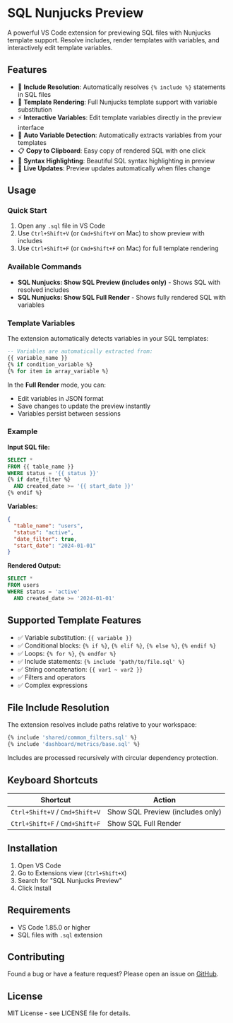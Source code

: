 # SQL Nunjucks Preview

A powerful VS Code extension for previewing SQL files with Nunjucks template support. Resolve includes, render templates with variables, and interactively edit template variables.

## Features

- 🔄 **Include Resolution**: Automatically resolves `{% include %}` statements in SQL files
- 🎯 **Template Rendering**: Full Nunjucks template support with variable substitution
- ⚡ **Interactive Variables**: Edit template variables directly in the preview interface
- 🔧 **Auto Variable Detection**: Automatically extracts variables from your templates
- 📋 **Copy to Clipboard**: Easy copy of rendered SQL with one click
- 🎨 **Syntax Highlighting**: Beautiful SQL syntax highlighting in preview
- 🔄 **Live Updates**: Preview updates automatically when files change

## Usage

### Quick Start

1. Open any `.sql` file in VS Code
2. Use `Ctrl+Shift+V` (or `Cmd+Shift+V` on Mac) to show preview with includes
3. Use `Ctrl+Shift+F` (or `Cmd+Shift+F` on Mac) for full template rendering

### Available Commands

- **SQL Nunjucks: Show SQL Preview (includes only)** - Shows SQL with resolved includes
- **SQL Nunjucks: Show SQL Full Render** - Shows fully rendered SQL with variables

### Template Variables

The extension automatically detects variables in your SQL templates:

```sql
-- Variables are automatically extracted from:
{{ variable_name }}
{% if condition_variable %}
{% for item in array_variable %}
```

In the **Full Render** mode, you can:
- Edit variables in JSON format
- Save changes to update the preview instantly
- Variables persist between sessions

### Example

**Input SQL file:**
```sql
SELECT *
FROM {{ table_name }}
WHERE status = '{{ status }}'
{% if date_filter %}
  AND created_date >= '{{ start_date }}'
{% endif %}
```

**Variables:**
```json
{
  "table_name": "users",
  "status": "active",
  "date_filter": true,
  "start_date": "2024-01-01"
}
```

**Rendered Output:**
```sql
SELECT *
FROM users
WHERE status = 'active'
  AND created_date >= '2024-01-01'
```

## Supported Template Features

- ✅ Variable substitution: `{{ variable }}`
- ✅ Conditional blocks: `{% if %}`, `{% elif %}`, `{% else %}`, `{% endif %}`
- ✅ Loops: `{% for %}`, `{% endfor %}`
- ✅ Include statements: `{% include 'path/to/file.sql' %}`
- ✅ String concatenation: `{{ var1 ~ var2 }}`
- ✅ Filters and operators
- ✅ Complex expressions

## File Include Resolution

The extension resolves include paths relative to your workspace:

```sql
{% include 'shared/common_filters.sql' %}
{% include 'dashboard/metrics/base.sql' %}
```

Includes are processed recursively with circular dependency protection.

## Keyboard Shortcuts

| Shortcut | Action |
|----------|--------|
| `Ctrl+Shift+V` / `Cmd+Shift+V` | Show SQL Preview (includes only) |
| `Ctrl+Shift+F` / `Cmd+Shift+F` | Show SQL Full Render |

## Installation

1. Open VS Code
2. Go to Extensions view (`Ctrl+Shift+X`)
3. Search for "SQL Nunjucks Preview"
4. Click Install

## Requirements

- VS Code 1.85.0 or higher
- SQL files with `.sql` extension

## Contributing

Found a bug or have a feature request? Please open an issue on [GitHub](https://github.com/your-username/sql-nunjucks-preview-extension).

## License

MIT License - see LICENSE file for details. 